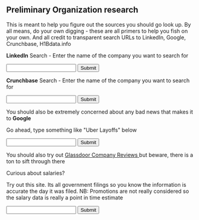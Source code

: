 ## Preliminary Organization research

<html>
<body>

<p>
This is meant to help you figure out the sources you should go look up. By all means, do your own digging - these are all primers to help you fish on your own. And all credit to transparent search URLs to LinkedIn, Google, Crunchbase, H1Bdata.info

<p>
<p><b>LinkedIn</b> Search - Enter the name of the company you want to search for</p>

<form target="_blank" action="https://www.linkedin.com/vsearch/p">
	<input name="keywords">
	<input type="submit">
</form>

<p>
<p><b>Crunchbase</b> Search - Enter the name of the company you want to search for</p>

<form target="_blank" action="https://www.crunchbase.com/app/search">
	<input name="q">
	<input type="submit">
</form>

<p> You should also be extremely concerned about any bad news that makes it to <b>Google</b> </p>

<p> Go ahead, type something like "Uber Layoffs" below</p>
<form target="_blank" action="https://www.google.com/">
	<input name="q">
	<input type="submit">
</form>

<p> You should also try out <a href="https://www.glassdoor.com/Reviews/index.htm"> Glassdoor Company Reviews </a> but beware, there is a ton to sift through there </p>

<p> Curious about salaries? </p>
<p> Try out this site. Its all government filings so you know the information is accurate the day it was filed. 
NB: Promotions are not really considered so the salary data is really a point in time estimate</p>

<form target="_blank" action="http://h1bdata.info/index.php">
	<input name="em">
	<input type="submit">
</form>

</body>
</html>
